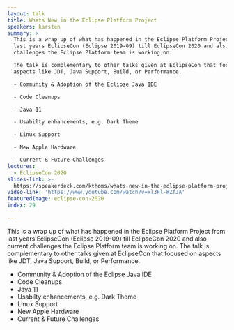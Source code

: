 ```yaml
---
layout: talk
title: Whats New in the Eclipse Platform Project
speakers: karsten
summary: >
  This is a wrap up of what has happened in the Eclipse Platform Project from
  last years EclipseCon (Eclipse 2019-09) till EclipseCon 2020 and also current
  challenges the Eclipse Platform team is working on.

  The talk is complementary to other talks given at EclipseCon that focused on
  aspects like JDT, Java Support, Build, or Performance.

  - Community & Adoption of the Eclipse Java IDE

  - Code Cleanups

  - Java 11

  - Usabilty enhancements, e.g. Dark Theme

  - Linux Support

  - New Apple Hardware

  - Current & Future Challenges
lectures:
  - EclipseCon 2020
slides-link: >-
  https://speakerdeck.com/kthoms/whats-new-in-the-eclipse-platform-project-eclipsecon-2020
video-link: 'https://www.youtube.com/watch?v=xl3Fl-WZfJA'
featuredImage: eclipse-con-2020
index: 29

---
```


This is a wrap up of what has happened in the Eclipse Platform Project from last years EclipseCon (Eclipse 2019-09) till EclipseCon 2020 and also current challenges the Eclipse Platform team is working on.
The talk is complementary to other talks given at EclipseCon that focused on aspects like JDT, Java Support, Build, or Performance.
- Community & Adoption of the Eclipse Java IDE
- Code Cleanups
- Java 11
- Usabilty enhancements, e.g. Dark Theme
- Linux Support
- New Apple Hardware
- Current & Future Challenges
